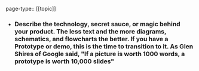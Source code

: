 page-type:: [[topic]]
- ### Describe the technology, secret sauce, or magic behind your product. The less text and the more diagrams, schematics, and flowcharts the better. If you have a Prototype or demo, this is the time to transition to it. As Glen Shires of Google said, "If a picture is worth 1000 words, a prototype is worth 10,000 slides"


